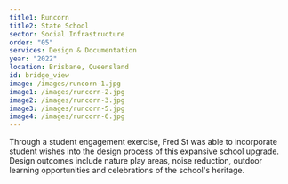 ```yaml
---
title1: Runcorn
title2: State School
sector: Social Infrastructure
order: "05"
services: Design & Documentation
year: "2022"
location: Brisbane, Queensland
id: bridge_view
image: /images/runcorn-1.jpg
image1: /images/runcorn-2.jpg
image2: /images/runcorn-3.jpg
image3: /images/runcorn-5.jpg
image4: /images/runcorn-6.jpg
---
```


Through a student engagement exercise, Fred St was able to
incorporate student wishes into the design process of this expansive school
upgrade. Design outcomes include nature play areas, noise reduction, outdoor
learning opportunities and celebrations of the school's heritage.
